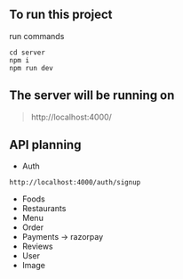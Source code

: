 ## To run this project
run commands
```
cd server
npm i
npm run dev
```

## The server will be running on
> http://localhost:4000/


## API planning

- Auth  
```
http://localhost:4000/auth/signup
```

- Foods
- Restaurants
- Menu
- Order
- Payments -> razorpay
- Reviews
- User
- Image
